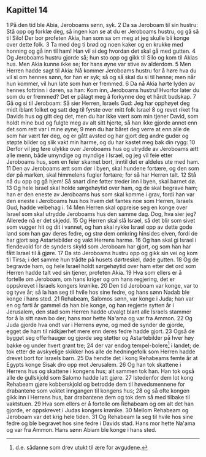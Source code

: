## Kapittel 14

1 På den tid ble Abia, Jeroboams sønn, syk.
2 Da sa Jeroboam til sin hustru: Stå opp og forklæ deg, så ingen kan se at du er Jeroboams hustru, og gå så til Silo! Der bor profeten Akia, han som sa om meg at jeg skulle bli konge over dette folk.
3 Ta med deg ti brød og noen kaker og en krukke med honning og gå inn til ham! Han vil si deg hvordan det skal gå med gutten.
4 Og Jeroboams hustru gjorde så; hun sto opp og gikk til Silo og kom til Akias hus. Men Akia kunne ikke se; for hans øyne var stive av alderdom.
5 Men Herren hadde sagt til Akia: Nå kommer Jeroboams hustru for å høre hva du vil si om hennes sønn, for han er syk; så og så skal du si til henne; men når hun kommer, vil hun late som hun er fremmed.
6 Da nå Akia hørte lyden av hennes fottrinn i døren, sa han: Kom inn, Jeroboams hustru! Hvorfor later du som du er fremmed? Det er pålagt meg å forkynne deg et hårdt budskap.
7 Gå og si til Jeroboam: Så sier Herren, Israels Gud: Jeg har opphøyet deg midt iblant folket og satt deg til fyrste over mitt folk Israel
8 og revet riket fra Davids hus og gitt deg det, men du har ikke vært som min tjener David, som holdt mine bud og fulgte meg av alt sitt hjerte, så han ikke gjorde annet enn det som rett var i mine øyne;
9 men du har båret deg verre at enn alle de som har vært før deg, og er gått avsted og har gjort deg andre guder og støpte bilder og slik vakt min harme, og du har kastet meg bak din rygg:
10 Derfor vil jeg føre ulykke over Jeroboams hus og utrydde av Jeroboams ætt alle menn, både umyndige og myndige i Israel, og jeg vil feie etter Jeroboams hus, som en feier skarnet bort, inntil det er aldeles ute med ham.
11 Den av Jeroboams ætt som dør i byen, skal hundene fortære, og den som dør på marken, skal himmelens fugler fortære; for så har Herren talt.
12 Stå nå du opp og gå hjem! Så snart dine føtter treder inn i byen, skal barnet dø.
13 Og hele Israel skal holde sørgehøytid over ham, og de skal begrave ham; han er den eneste av Jeroboams hus som skal komme i grav, fordi han var den eneste i Jeroboams hus hos hvem det fantes noe som Herren, Israels Gud, hadde velbehag i.
14 Men Herren skal oppreise seg en konge over Israel som skal utrydde Jeroboams hus den samme dag. Dog, hva sier jeg? Allerede nå er det skjedd.
15 Og Herren skal slå Israel, så det blir som sivet som vugger hit og dit i vannet, og han skal rykke Israel opp av dette gode land som han gav deres fedre, og strø dem omkring hinsides elven, fordi de har gjort seg Astartebilder og vakt Herrens harme.
16 Og han skal gi Israel i fiendevold for de synders skyld som Jeroboam har gjort, og som han har fått Israel til å gjøre.
17 Da sto Jeroboams hustru opp og gikk sin vei og kom til Tirsa; i det samme hun trådte på husets dørtreskel, døde gutten.
18 Og de begravde ham, og hele Israel holdt sørgehøytid over ham etter det ord som Herren hadde talt ved sin tjener, profeten Akia.
19 Hva som ellers er å fortelle om Jeroboam, om hans kriger og om hans regjering, det er oppskrevet i Israels kongers krønike.
20 Den tid Jeroboam var konge, var to og tyve år; så la han seg til hvile hos sine fedre, og hans sønn Nadab ble konge i hans sted.
21 Rehabeam, Salomos sønn, var konge i Juda; han var en og førti år gammel da han ble konge, og han regjerte sytten år i Jerusalem, den stad som Herren hadde utvalgt blant alle Israels stammer for å la sitt navn bo der; hans mor hette Na'ama og var fra Ammon.
22 Og Juda gjorde hva ondt var i Herrens øyne, og med de synder de gjorde, egget de ham til nidkjærhet mere enn deres fedre hadde gjort.
23 Også de bygget seg offerhauger og gjorde seg støtter og Astartebilder på hver høy bakke og under hvert grønt tre;
24 der var endog tempel-bolere[^1] i landet; de tok etter de avskyelige skikker hos alle de hedningefolk som Herren hadde drevet bort for Israels barn.
25 Da hendte det i kong Rehabeams femte år at Egypts konge Sisak dro opp mot Jerusalem.
26 Og han tok skattene i Herrens hus og skattene i kongens hus; alt sammen tok han. Han tok også alle de gullskjold som Salomo hadde latt gjøre.
27 Istedenfor dem lot kong Rehabeam gjøre kobberskjold og betrodde dem til høvedsmennene for drabantene som voktet inngangen til kongens hus;
28 og så ofte kongen gikk inn i Herrens hus, bar drabantene dem og tok dem så med tilbake til vaktstuen.
29 Hva som ellers er å fortelle om Rehabeam og om alt det han gjorde, er oppskrevet i Judas kongers krønike.
30 Mellom Rehabeam og Jeroboam var det krig hele tiden.
31 Og Rehabeam la seg til hvile hos sine fedre og ble begravet hos sine fedre i Davids stad. Hans mor hette Na'ama og var fra Ammon. Hans sønn Abiam ble konge i hans sted.

[^1]:  d.e. sådanne som drev utukt til ære for avgudene.
